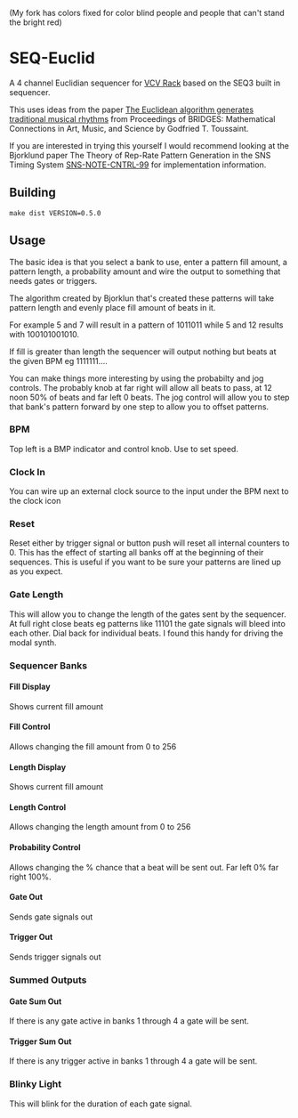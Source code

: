 (My fork has colors fixed for color blind people and people that can't stand the bright red)

# SEQ-Euclid

A 4 channel Euclidian sequencer for [VCV Rack](vcvrack.com) based on the SEQ3 built in sequencer.

This uses ideas from the paper [The Euclidean algorithm generates traditional musical rhythms](http://cgm.cs.mcgill.ca/~godfried/rhythm-and-mathematics.html) from Proceedings of BRIDGES: Mathematical Connections in Art, Music, and Science by Godfried T. Toussaint.

If you are interested in trying this yourself I would recommend looking at the Bjorklund paper The Theory of Rep-Rate Pattern Generation in the SNS Timing System [SNS-NOTE-CNTRL-99](https://www.google.ca/url?sa=t&rct=j&q=&esrc=s&source=web&cd=1&cad=rja&uact=8&ved=0ahUKEwjnms7w0vPWAhWlx4MKHafnCJQQFggpMAA&url=https%3A%2F%2Fpdfs.semanticscholar.org%2Fc652%2Fd0a32895afc5d50b6527447824c31a553659.pdf&usg=AOvVaw1CzsXZMPaPY938Z1PG5zBC) for implementation information.


## Building

```
make dist VERSION=0.5.0
```

## Usage 
The basic idea is that you select a bank to use, enter a pattern fill amount, a pattern length, a probability amount and wire the output to something that needs gates or triggers.

The algorithm created by Bjorklun that's created these patterns will take pattern length and evenly place fill amount of beats in it.

For example 5 and 7 will result in a pattern of 1011011 while 5 and 12 results with 100101001010.

If fill is greater than length the sequencer will output nothing but beats at the given BPM eg 1111111....

You can make things more interesting by using the probabilty and jog controls. 
The probably knob at far right will allow all beats to pass, at 12 noon 50% of beats and far left 0 beats.
The jog control will allow you to step that bank's pattern forward by one step to allow you to offset patterns.


### BPM
Top left is a BMP indicator and control knob. Use to set speed.

### Clock In
You can wire up an external clock source to the input under the BPM next to the clock icon

### Reset
Reset either by trigger signal or button push will reset all internal counters to 0. This has the effect of starting all banks off at the beginning of their sequences.
This is useful if you want to be sure your patterns are lined up as you expect.

### Gate Length
This will allow you to change the length of the gates sent by the sequencer. At full right close beats eg patterns like 11101 the gate signals will bleed into each other. Dial back for individual beats. I found this handy for driving the modal synth.

### Sequencer Banks

#### Fill Display
Shows current fill amount

#### Fill Control
Allows changing the fill amount from 0 to 256

#### Length Display
Shows current fill amount

#### Length Control
Allows changing the length amount from 0 to 256

#### Probability Control
Allows changing the % chance that a beat will be sent out. Far left 0% far right 100%.

#### Gate Out
Sends gate signals out

#### Trigger Out
Sends trigger signals out

### Summed Outputs

#### Gate Sum Out
If there is any gate active in banks 1 through 4 a gate will be sent.


#### Trigger Sum Out
If there is any trigger active in banks 1 through 4 a gate will be sent.

### Blinky Light
This will blink for the duration of each gate signal.

